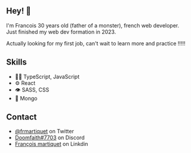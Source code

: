 ## Hey! 👋
I'm Francois 30 years old (father of a monster), french web developer.<br>
Just finished my web dev formation in 2023.<br>

Actually looking for my first job, can't wait to learn more and practice !!!!!

## Skills
- 👨‍💻 TypeScript, JavaScript
- ⚙️ React
- 👁️ SASS, CSS
- 💽 Mongo

## Contact
- [@frmartiquet](https://twitter.com/frmartiquet) on Twitter
- [Doomfaith#7703](./) on Discord
- [François martiquet](https://www.linkedin.com/in/fran%C3%A7ois-martiquet-50ba1a164) on Linkdin
